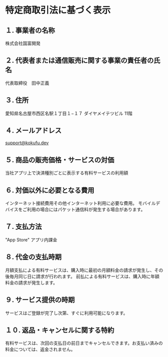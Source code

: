 # 特定商取引法に基づく表示

## １. 事業者の名称
株式会社国富開発

## ２. 代表者または通信販売に関する事業の責任者の氏名
代表取締役　田中正義

## ３. 住所
愛知県名古屋市西区名駅１丁目１−１７ ダイヤメイテツビル 11階

## ４. メールアドレス
support@kokufu.dev

## ５. 商品の販売価格・サービスの対価
当社アプリ上で決済種別ごとに表示する有料サービスの利用額

## ６. 対価以外に必要となる費用
インターネット接続費用その他インターネット利用に必要な費用。 モバイルデバイスをご利用の場合にはパケット通信料が発生する場合があります。

## ７. 支払方法
"App Store" アプリ内課金

## ８. 代金の支払時期
月額支払による有料サービスは、購入時に最初の月額料金の請求が発生し、その後毎月同じ日に請求が行われます。
前払による有料サービスは、購入時に年額料金の請求が発生します。

## ９. サービス提供の時期
サービスはご登録が完了し次第、すぐに利用可能になります。

## １０. 返品・キャンセルに関する特約
有料サービスは、次回の支払日の前日までキャンセルできます。お支払い済みの料金については、返金されません。
